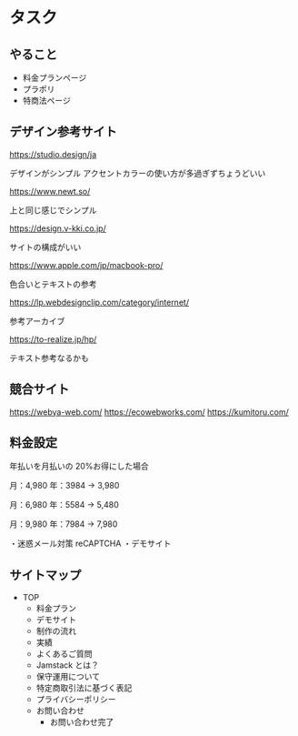# タスク

## やること

- 料金プランページ
- プラポリ
- 特商法ページ

## デザイン参考サイト

https://studio.design/ja

デザインがシンプル
アクセントカラーの使い方が多過ぎずちょうどいい

https://www.newt.so/

上と同じ感じでシンプル

https://design.v-kki.co.jp/

サイトの構成がいい

https://www.apple.com/jp/macbook-pro/

色合いとテキストの参考

https://lp.webdesignclip.com/category/internet/

参考アーカイブ

https://to-realize.jp/hp/

テキスト参考なるかも

## 競合サイト

https://webya-web.com/
https://ecowebworks.com/
https://kumitoru.com/

## 料金設定

年払いを月払いの 20%お得にした場合

月：4,980
年：3984 → 3,980

月：6,980
年：5584 → 5,480

月：9,980
年：7984 → 7,980

・迷惑メール対策 reCAPTCHA
・デモサイト

## サイトマップ

- TOP
  - 料金プラン
  - デモサイト
  - 制作の流れ
  - 実績
  - よくあるご質問
  - Jamstack とは？
  - 保守運用について
  - 特定商取引法に基づく表記
  - プライバシーポリシー
  - お問い合わせ
    - お問い合わせ完了

